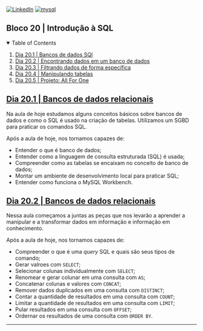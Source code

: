 <!-- PROJECT SHIELDS -->
[![LinkedIn][linkedin-shield]][linkedin-url]
[![mysql][mysql-shield]][mysql-url]

<h2>Bloco 20 | Introdução à SQL</h2>

<!-- TABLE OF CONTENTS -->
<details open="open">
  <summary>Table of Contents</summary>
  <ol>
    <li>
      <a href="#dia-20.1">Dia 20.1 | Bancos de dados SQl</a>
    </li>
    <li>
      <a href="#dia-20.2">Dia 20.2 | Encontrando dados em um banco de dados</a>
    </li>
    <li>
      <a href="#dia-20.3">Dia 20.3 | Filtrando dados de forma específica</a>
    </li>
    <li>
      <a href="#dia-20.4">Dia 20.4 | Manipulando tabelas</a>
    </li>
    <li>
      <a href="#dia-20.5">Dia 20.5 | Projeto: All For One</a>
    </li>
  </ol>
</details>

<!-- Dia 20.1 | Bancos de dados realcionais -->
## <a id="dia-20.1" href="20.1">Dia 20.1 | Bancos de dados relacionais</a>
Na aula de hoje estudamos alguns conceitos básicos sobre bancos de dados e como o SQL é usado na criação de tabelas. Utilizamos um SGBD para praticar os comandos SQL.

Após a aula de hoje, nos tornamos capazes de:
- Entender o que é banco de dados;
- Entender como a linguagem de consulta estruturada (SQL) é usada;
- Compreender como as tabelas se encaixam no conceito de banco de dados;
- Montar um ambiente de desenvolvimento local para praticar SQL;
- Entender como funciona o MySQL Workbench.

<!-- Dia 20.2 | Encontrando dados em um banco de dados -->
## <a id="dia-20.2" href="20.2">Dia 20.2 | Bancos de dados relacionais</a>
Nessa aula começamos a juntas as peças que nos levarão a aprender a manipular e a transformar dados em informação e informação em conhecimento.

Após a aula de hoje, nos tornamos capazes de:
- Compreender o que é uma *query* SQL e quais são seus tipos de comando;
- Gerar valroes com `SELECT`;
- Selecionar colunas individualmente com `SELECT`;
- Renomear e gerar colunar em uma consulta com `AS`;
- Concatenar colunas e valores com `CONCAT`;
- Remover dados duplicados em uma consulta com `DISTINCT`;
- Contar a quantidade de resultados em uma consulta com `COUNT`;
- Limitar a quantidade de resultados em uma consulta com `LIMIT`;
- Pular resultados em uma consulta com `OFFSET`;
- Ordernar os resultados de uma consulta com `ORDER BY`.

---

<!-- MARKDOWN LINKS & IMAGES -->
[linkedin-shield]: https://img.shields.io/badge/-LinkedIn-black.svg?style=for-the-badge&logo=linkedin&colorB=555
[linkedin-url]: https://linkedin.com/in/rafaelgeronimo

[mysql-shield]: https://img.shields.io/badge/mysql-%2300f.svg?style=for-the-badge&logo=mysql&logoColor=white
[mysql-url]: https://www.mysql.com/